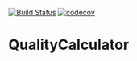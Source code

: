 [![Build Status](https://travis-ci.com/JanulkaCorkaFizdejki/QualityCalculator.svg?branch=master)](https://travis-ci.com/JanulkaCorkaFizdejki/QualityCalculator)
[![codecov](https://codecov.io/gh/JanulkaCorkaFizdejki/QualityCalculator/branch/master/graph/badge.svg)](https://codecov.io/gh/JanulkaCorkaFizdejki/QualityCalculator) 

# QualityCalculator
